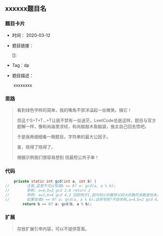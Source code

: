 ## xxxxxx题目名



### 题目卡片 

- 时间： 2020-03-12

- 题目链接：

  []: 

- Tag：dp

- 题目描述：

  ​		xxxxxxxx

  


### 思路

>看到绿色字样的简单，我的嘴角不禁洋溢起一丝微笑。搞它！
>
>但这个S=T+T...+T让我不禁有一丝迷茫，LeetCode总是这样，题目与官方题解一样，像和尚庙里求经，和尚敲敲木鱼脑袋，施主自己回去悟吧。
>
>于是我再细细看一眼题目，字符串的最大公因子。
>
>害，晓得了晓得了。
>
>根据示例我们很容易想到 找最短公共子串！



### 代码

```java
    private static int gcd(int a, int b) {
//        注意,这里不可以写成b == 0? a: gcd(a, a % b);
//        举例: a=4,b=2 gcd 2,0 return 2
//        举例: a=2,b=4 gcd 4,2 回到例子1,因为较小的数除以较大的数的余数是他本身,所以该算法会正确的颠倒其中大小数的位置,从而保证了该算法的正确性
//        如果改成b == 0? a: gcd(a, a % b);这样写呢?不妨举例,a=4,b=2 gcd 4,0 return 4,从而造成算法返回的不是最大公约数,由此可见返回a还是返回b是比较重要的
        return b == 0? a: gcd(b, a % b);
```



### 扩展

> 存放扩展引申内容，可以不提供答案。

